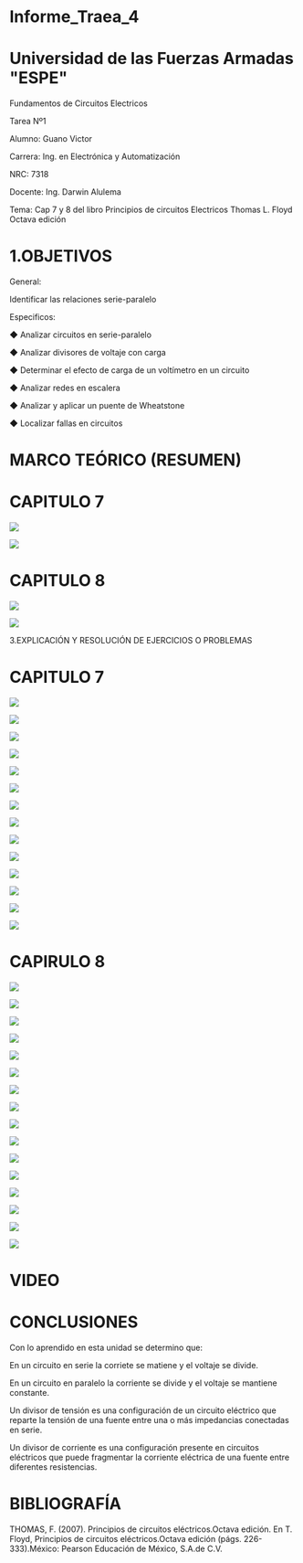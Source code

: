 # Informe_Traea_4

# Universidad de las Fuerzas Armadas "ESPE"

Fundamentos de Circuitos Electricos

Tarea Nº1

Alumno: Guano Victor

Carrera: Ing. en Electrónica y Automatización

NRC: 7318

Docente: Ing. Darwin Alulema

Tema: Cap 7 y 8 del libro Principios de circuitos Electricos Thomas L. Floyd Octava edición 

# 1.OBJETIVOS

General:

Identificar las relaciones serie-paralelo

Especificos:

◆ Analizar circuitos en serie-paralelo

◆ Analizar divisores de voltaje con carga

◆ Determinar el efecto de carga de un voltímetro en
un circuito

◆ Analizar redes en escalera

◆ Analizar y aplicar un puente de Wheatstone

◆ Localizar fallas en circuitos

# MARCO TEÓRICO (RESUMEN)

# CAPITULO 7

![](https://github.com/arielguano/Informe_Traea_4/blob/main/Mapa%20Concptual%207-8-1.png)

![](https://github.com/arielguano/Informe_Traea_4/blob/main/Mapa%20Concptual%207-8-2.png)

# CAPITULO 8

![](https://github.com/arielguano/Informe_Traea_4/blob/main/8va%20capitulo-1.png)

![](https://github.com/arielguano/Informe_Traea_4/blob/main/8va%20capitulo-2.png)

3.EXPLICACIÓN Y RESOLUCIÓN DE EJERCICIOS O PROBLEMAS

# CAPITULO 7

![](https://github.com/arielguano/Informe_Traea_4/blob/main/DEBER%204%20PDF-01.png)

![](https://github.com/arielguano/Informe_Traea_4/blob/main/DEBER%204%20PDF-02.png)

![](https://github.com/arielguano/Informe_Traea_4/blob/main/DEBER%204%20PDF-03.png)

![](https://github.com/arielguano/Informe_Traea_4/blob/main/DEBER%204%20PDF-04.png)

![](https://github.com/arielguano/Informe_Traea_4/blob/main/DEBER%204%20PDF-05.png)

![](https://github.com/arielguano/Informe_Traea_4/blob/main/DEBER%204%20PDF-06.png)

![](https://github.com/arielguano/Informe_Traea_4/blob/main/DEBER%204%20PDF-07.png)

![](https://github.com/arielguano/Informe_Traea_4/blob/main/DEBER%204%20PDF-08.png)

![](https://github.com/arielguano/Informe_Traea_4/blob/main/DEBER%204%20PDF-09.png)

![](https://github.com/arielguano/Informe_Traea_4/blob/main/DEBER%204%20PDF-10.png)

![](https://github.com/arielguano/Informe_Traea_4/blob/main/DEBER%204%20PDF-11.png)

![](https://github.com/arielguano/Informe_Traea_4/blob/main/DEBER%204%20PDF-12.png)

![](https://github.com/arielguano/Informe_Traea_4/blob/main/DEBER%204%20PDF-13.png)

![](https://github.com/arielguano/Informe_Traea_4/blob/main/DEBER%204%20PDF-14.png)

# CAPIRULO 8

![](https://github.com/arielguano/Informe_Traea_4/blob/main/capitulo%208-01.png)

![](https://github.com/arielguano/Informe_Traea_4/blob/main/capitulo%208-02.png)

![](https://github.com/arielguano/Informe_Traea_4/blob/main/capitulo%208-03.png)

![](https://github.com/arielguano/Informe_Traea_4/blob/main/capitulo%208-04.png)

![](https://github.com/arielguano/Informe_Traea_4/blob/main/capitulo%208-05.png)

![](https://github.com/arielguano/Informe_Traea_4/blob/main/capitulo%208-06.png)

![](https://github.com/arielguano/Informe_Traea_4/blob/main/capitulo%208-07.png)

![](https://github.com/arielguano/Informe_Traea_4/blob/main/capitulo%208-08.png)

![](https://github.com/arielguano/Informe_Traea_4/blob/main/capitulo%208-09.png)

![](https://github.com/arielguano/Informe_Traea_4/blob/main/capitulo%208-10.png)

![](https://github.com/arielguano/Informe_Traea_4/blob/main/capitulo%208-11.png)

![](https://github.com/arielguano/Informe_Traea_4/blob/main/capitulo%208-12.png)

![](https://github.com/arielguano/Informe_Traea_4/blob/main/capitulo%208-13.png)

![](https://github.com/arielguano/Informe_Traea_4/blob/main/capitulo%208-14.png)

![](https://github.com/arielguano/Informe_Traea_4/blob/main/capitulo%208-15.png)

![](https://github.com/arielguano/Informe_Traea_4/blob/main/capitulo%208-16.png)


# VIDEO

# CONCLUSIONES

Con lo aprendido en esta unidad se determino que:

En un circuito en serie la corriete se matiene y el voltaje se divide.

En un circuito en paralelo la corriente se divide y el voltaje se mantiene constante.

Un divisor de tensión es una configuración de un circuito eléctrico que reparte la tensión de una fuente entre una o más impedancias conectadas en serie.

Un divisor de corriente es una configuración presente en circuitos eléctricos que puede fragmentar la corriente eléctrica de una fuente entre diferentes resistencias.

# BIBLIOGRAFÍA

THOMAS, F. (2007). Principios de circuitos eléctricos.Octava edición. En T. Floyd, Principios de circuitos eléctricos.Octava edición (págs. 226-333).México: Pearson Educación de México, S.A.de C.V.
